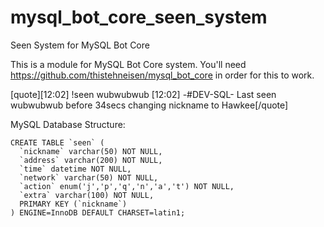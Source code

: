 # mysql_bot_core_seen_system
Seen System for MySQL Bot Core

This is a module for MySQL Bot Core system.
You'll need https://github.com/thistehneisen/mysql_bot_core in order for this to work.

[quote][12:02] <Neisen> !seen wubwubwub
[12:02] -#DEV-SQL- Last seen wubwubwub before 34secs changing nickname to Hawkee[/quote]

MySQL Database Structure:

```
CREATE TABLE `seen` (
  `nickname` varchar(50) NOT NULL,
  `address` varchar(200) NOT NULL,
  `time` datetime NOT NULL,
  `network` varchar(50) NOT NULL,
  `action` enum('j','p','q','n','a','t') NOT NULL,
  `extra` varchar(100) NOT NULL,
  PRIMARY KEY (`nickname`)
) ENGINE=InnoDB DEFAULT CHARSET=latin1;
```
